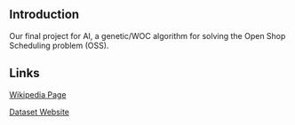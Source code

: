 ## Introduction
Our final project for AI, a genetic/WOC algorithm for solving the Open Shop Scheduling problem (OSS).

## Links
[Wikipedia Page](https://en.wikipedia.org/wiki/Open-shop_scheduling)

[Dataset Website](https://www.hexaly.com/docs/last/exampletour/open-shop-scheduling-problem.html)
